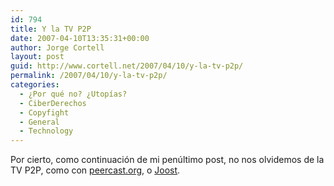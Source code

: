 ```yaml
---
id: 794
title: Y la TV P2P
date: 2007-04-10T13:35:31+00:00
author: Jorge Cortell
layout: post
guid: http://www.cortell.net/2007/04/10/y-la-tv-p2p/
permalink: /2007/04/10/y-la-tv-p2p/
categories:
  - ¿Por qué no? ¿Utopías?
  - CiberDerechos
  - Copyfight
  - General
  - Technology
---
```

Por cierto, como continuación de mi penúltimo post, no nos olvidemos de la TV P2P, como con <a target="_blank" title="http://www.peercast.org/" href="http://www.peercast.org/">peercast.org</a>, o <a target="_blank" title="http://www.joost.com/" href="http://www.joost.com/">Joost</a>.